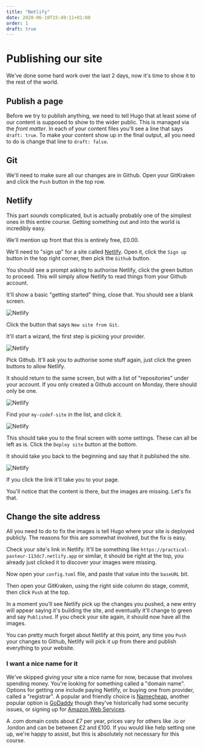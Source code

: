 ```yaml
---
title: "Netlify"
date: 2020-06-10T15:49:11+01:00
order: 1
draft: true
---
```

# Publishing our site
We've done some hard work over the last 2 days, now it's time to show it to the rest of the world.

## Publish a page
Before we try to publish anything, we need to tell Hugo that at least some of our content is supposed to show to the wider public.
This is managed via the _front matter_. In each of your content files you'll see a line that says `draft: true`. To make your content show up in the final output, all you need to do is change that line to `draft: false`.

## Git
We'll need to make sure all our changes are in Github. Open your GitKraken and click the `Push` button in the top row.

## Netlify

This part _sounds_ complicated, but is actually probably one of the simplest ones in this entire course. Getting something out and into the world is incredibly easy.

We'll mention up front that this is entirely free, £0.00.

We'll need to "sign up" for a site called [Netlify](https://www.netlify.com/). Open it, click the `Sign up` button in the top right corner, then pick the `Github` button.

You should see a prompt asking to authorise Netlify, click the green button to proceed. This will simply allow Netlify to read things from your Github account.

It'll show a basic "getting started" thing, close that. You should see a blank screen.

![Netlify](netlify-0.png)

Click the button that says `New site from Git`.

It'll start a wizard, the first step is picking your provider.

![Netlify](netlify-1.png)

Pick Github. It'll ask you to authorise some stuff again, just click the green buttons to allow Netlify.

It should return to the same screen, but with a list of "repositories" under your account. If you only created a Github account on Monday, there should only be one.

![Netlify](netlify-2.png)

Find your `my-codef-site` in the list, and click it.

![Netlify](netlify-3.png)

This should take you to the final screen with some settings. These can all be left as is. Click the `Deploy site` button at the bottom.

It should take you back to the beginning and say that it published the site.

![Netlify](netlify-4.png)

If you click the link it'll take you to your page.

You'll notice that the content is there, but the images are missing. Let's fix that.

## Change the site address
All you need to do to fix the images is tell Hugo where your site is deployed publicly. The reasons for this are somewhat involved, but the fix is easy.

Check your site's link in Netlify. It'll be something like `https://practical-pasteur-113dc7.netlify.app` or similar, it should be right at the top, you already just clicked it to discover your images were missing.

Now open your `config.toml` file, and paste that value into the `baseURL` bit.

Then open your GitKraken, using the right side column do stage, commit, then click `Push` at the top.

In a moment you'll see Netlify pick up the changes you pushed, a new entry will appear saying it's building the site, and eventually it'll change to green and say `Published`. If you check your site again, it should now have all the images.

You can pretty much forget about Netlify at this point, any time you `Push` your changes to Github, Netlify will pick it up from there and publish everything to your website.

### I want a nice name for it
We've skipped giving your site a nice name for now, because that involves spending money. You're looking for something called a "domain name". Options for getting one include paying Netlify, or buying one from provider, called a "registrar". A popular and friendly choice is [Namecheap](https://www.namecheap.com/), another popular option is [GoDaddy](https://uk.godaddy.com/) though they've historically had some security issues, or signing up for [Amazon Web Services](https://aws.amazon.com/free/).

A .com domain costs about £7 per year, prices vary for others like .io or .london and can be between £2 and £100. If you would like help setting one up, we're happy to assist, but this is absolutely not necessary for this course.
